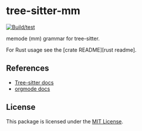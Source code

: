 # tree-sitter-mm

[![Build/test](https://github.com/ali7line/tree-sitter-mm/actions/workflows/ci.yml/badge.svg?event=push)](https://github.com/ali7line/tree-sitter-mm/actions/workflows/ci.yml)

memode (mm) grammar for tree-sitter.

For Rust usage see the [crate README][rust readme].

## References

- [Tree-sitter docs][tree-sitter docs]
- [orgmode docs][orgmode docs]

## License

This package is licensed under the [MIT License][license].

[tree-sitter docs]: http://tree-sitter.github.io/tree-sitter/
[orgmode docs]: https://orgmode.org/org.html
[license]: /LICENSE
